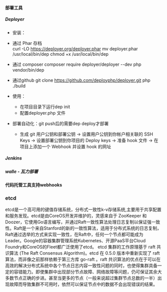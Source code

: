 
#### 部署工具 ####
##### Deployer #####
- 安装：

 - 通过 Phar 存档   
        curl -LO https://deployer.org/deployer.phar
        mv deployer.phar /usr/local/bin/dep
        chmod +x /usr/local/bin/dep
 - 通过 composer
        composer require deployer/deployer --dev
        php vendor/bin/dep
 - 通过github
        git clone https://github.com/deployphp/deployer.git
        php ./build

- 使用：
  - 在项目目录下运行dep init
  - 配置deployer.php 文件

- 部署自动化：git push后的需要dep deploy才部署
  - 生成 git 用户公钥和部署公钥 -> 设置用户公钥到你帐户相关联的 SSH Keys -> 设置部署公钥到你项目的 Deploy keys -> 准备 hook 文件 -> 在项目上添加一个 Webhook 并设置 hook 的网址


##### Jenkins #####

##### walle - 瓦力部署 #####


#### 代码托管工具支持webhooks ####



### etcd
etcd是一个高可用的键值存储系统，分布式一致性k-v存储系统,主要用于共享配置和服务发现。etcd是由CoreOS开发并维护的，灵感来自于 ZooKeeper 和 Doozer，它使用Go语言编写，并通过Raft一致性算法处理日志复制以保证强一致性。Raft是一个来自Stanford的新的一致性算法，适用于分布式系统的日志复制，Raft通过选举的方式来实现一致性，在Raft中，任何一个节点都可能成为Leader。Google的容器集群管理系统Kubernetes、开源PaaS平台Cloud Foundry和CoreOS的Fleet都广泛使用了etcd。
etcd 集群的工作原理基于 raft 共识算法 (The Raft Consensus Algorithm)。etcd 在 0.5.0 版本中重新实现了 raft 算法，而非像之前那样依赖于第三方库 go-raft 。raft 共识算法的优点在于可以在高效的解决分布式系统中各个节点日志内容一致性问题的同时，也使得集群具备一定的容错能力。即使集群中出现部分节点故障、网络故障等问题，仍可保证其余大多数节点正确的步进。甚至当更多的节点（一般来说超过集群节点总数的一半）出现故障而导致集群不可用时，依然可以保证节点中的数据不会出现错误的结果。
